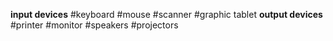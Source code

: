 __input devices__
#keyboard
#mouse
#scanner
#graphic tablet
__output devices__
#printer
#monitor
#speakers
#projectors
